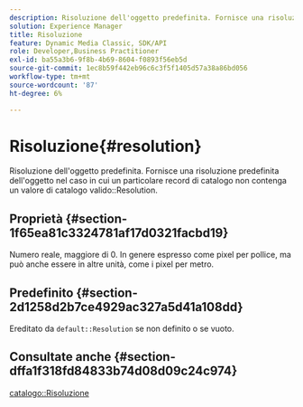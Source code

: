 ```yaml
---
description: Risoluzione dell'oggetto predefinita. Fornisce una risoluzione predefinita dell'oggetto nel caso in cui un particolare record di catalogo non contenga un valore di risoluzione del catalogo valido.
solution: Experience Manager
title: Risoluzione
feature: Dynamic Media Classic, SDK/API
role: Developer,Business Practitioner
exl-id: ba55a3b6-9f8b-4b69-8604-f0893f56eb5d
source-git-commit: 1ec8b59f442eb96c6c3f5f1405d57a38a86bd056
workflow-type: tm+mt
source-wordcount: '87'
ht-degree: 6%

---
```


# Risoluzione{#resolution}

Risoluzione dell&#39;oggetto predefinita. Fornisce una risoluzione predefinita dell&#39;oggetto nel caso in cui un particolare record di catalogo non contenga un valore di catalogo valido::Resolution.

## Proprietà {#section-1f65ea81c3324781af17d0321facbd19}

Numero reale, maggiore di 0. In genere espresso come pixel per pollice, ma può anche essere in altre unità, come i pixel per metro.

## Predefinito {#section-2d1258d2b7ce4929ac327a5d41a108dd}

Ereditato da `default::Resolution` se non definito o se vuoto.

## Consultate anche {#section-dffa1f318fd84833b74d08d09c24c974}

[catalogo::Risoluzione](../../../../../is-api/image-catalog/image-serving-api-ref/c-image-catalog-reference/c-image-svg-data-reference/c-image-data-reference/r-resolution-cat.md#reference-de489f5f36b64bd0831749546f8728e1)

